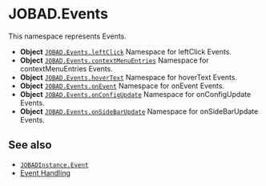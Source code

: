 # JOBAD.Events

This namespace represents Events. 

* **Object** [`JOBAD.Events.leftClick`](leftClick.md) Namespace for leftClick Events. 
* **Object** [`JOBAD.Events.contextMenuEntries`](contextMenuEntries.md) Namespace for contextMenuEntries Events. 
* **Object** [`JOBAD.Events.hoverText`](hoverText.md) Namespace for hoverText Events. 
* **Object** [`JOBAD.Events.onEvent`](onEvent.md) Namespace for onEvent Events. 
* **Object** [`JOBAD.Events.onConfigUpdate`](onConfigUpdate.md) Namespace for onConfigUpdate Events. 
* **Object** [`JOBAD.Events.onSideBarUpdate`](onSideBarUpdate.md) Namespace for onSideBarUpdate Events. 


## See also

* [`JOBADInstance.Event`](../JOBADInstance/event/index.md)
* [Event Handling](../../../dev/events.md)
